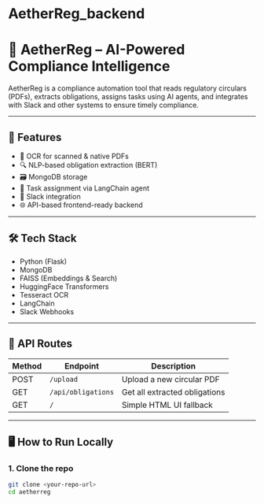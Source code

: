 # AetherReg_backend
# 📘 AetherReg – AI-Powered Compliance Intelligence

AetherReg is a compliance automation tool that reads regulatory circulars (PDFs), extracts obligations, assigns tasks using AI agents, and integrates with Slack and other systems to ensure timely compliance.

---

## 🚀 Features

- 🧠 OCR for scanned & native PDFs
- 🔍 NLP-based obligation extraction (BERT)
- 🗃️ MongoDB storage
- 🤖 Task assignment via LangChain agent
- 📨 Slack integration
- 🌐 API-based frontend-ready backend

---

## 🛠 Tech Stack

- Python (Flask)
- MongoDB
- FAISS (Embeddings & Search)
- HuggingFace Transformers
- Tesseract OCR
- LangChain
- Slack Webhooks

---

## 🧾 API Routes

| Method | Endpoint              | Description                      |
|--------|-----------------------|----------------------------------|
| POST   | `/upload`             | Upload a new circular PDF        |
| GET    | `/api/obligations`    | Get all extracted obligations    |
| GET    | `/`                   | Simple HTML UI fallback          |

---

## 🖥️ How to Run Locally

### 1. Clone the repo
```bash
git clone <your-repo-url>
cd aetherreg
